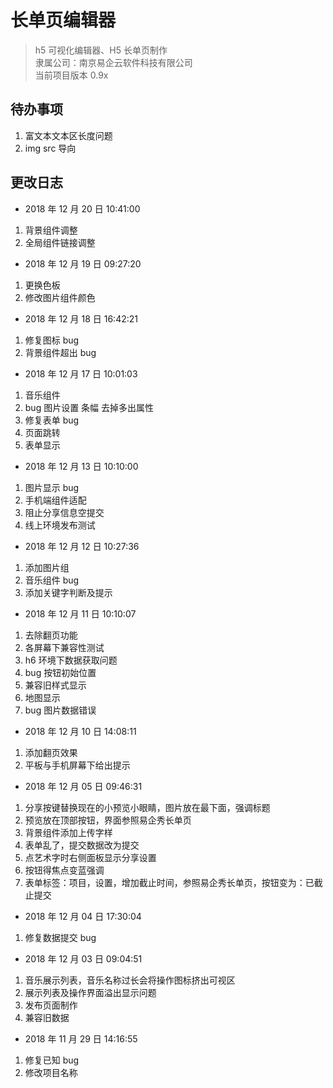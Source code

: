 # 长单页编辑器

> h5 可视化编辑器、H5 长单页制作  
> 隶属公司：南京易企云软件科技有限公司  
> 当前项目版本 0.9x

## 待办事项

1. 富文本文本区长度问题
2. img src 导向

## 更改日志


- 2018 年 12 月 20 日 10:41:00

1. 背景组件调整
2. 全局组件链接调整

- 2018 年 12 月 19 日 09:27:20

1. 更换色板
2. 修改图片组件颜色

- 2018 年 12 月 18 日 16:42:21

1. 修复图标 bug
2. 背景组件超出 bug

- 2018 年 12 月 17 日 10:01:03

1. 音乐组件
2. bug 图片设置 条幅 去掉多出属性
3. 修复表单 bug
4. 页面跳转
5. 表单显示

- 2018 年 12 月 13 日 10:10:00

1. 图片显示 bug
2. 手机端组件适配
3. 阻止分享信息空提交
4. 线上环境发布测试

- 2018 年 12 月 12 日 10:27:36

1. 添加图片组
2. 音乐组件 bug
3. 添加关键字判断及提示

- 2018 年 12 月 11 日 10:10:07

1. 去除翻页功能
2. 各屏幕下兼容性测试
3. h6 环境下数据获取问题
4. bug 按钮初始位置
5. 兼容旧样式显示
6. 地图显示
7. bug 图片数据错误

- 2018 年 12 月 10 日 14:08:11

1. 添加翻页效果
2. 平板与手机屏幕下给出提示

- 2018 年 12 月 05 日 09:46:31

1.  分享按键替换现在的小预览小眼睛，图片放在最下面，强调标题
2.  预览放在顶部按钮，界面参照易企秀长单页
3.  背景组件添加上传字样
4.  表单乱了，提交数据改为提交
5.  点艺术字时右侧面板显示分享设置
6.  按钮得焦点变蓝强调
7.  表单标签：项目，设置，增加截止时间，参照易企秀长单页，按钮变为：已截止提交

- 2018 年 12 月 04 日 17:30:04

1. 修复数据提交 bug

- 2018 年 12 月 03 日 09:04:51

1. 音乐展示列表，音乐名称过长会将操作图标挤出可视区
2. 展示列表及操作界面溢出显示问题
3. 发布页面制作
4. 兼容旧数据

- 2018 年 11 月 29 日 14:16:55

1. 修复已知 bug
2. 修改项目名称
